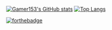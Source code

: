 [![Gamer153's GitHub stats](https://github-readme-stats.vercel.app/api?username=Gamer153&theme=dark)](https://github.com/anuraghazra/github-readme-stats) [![Top Langs](https://github-readme-stats.vercel.app/api/top-langs/?username=Gamer153&layout=compact&theme=dark)](https://github.com/Gamer153?tab=repositories)

[![forthebadge](https://forthebadge.com/images/badges/powered-by-electricity.svg)](https://forthebadge.com)
